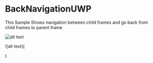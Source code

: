 
# BackNavigationUWP

This Sample Shows navigation between child frames and go back from child frames to parent frame

![alt text](https://lh3.googleusercontent.com/wyLqitwMd89u0ubb4_k4g9l8q4WqLazqoAxt6iuN8n99Gt5sP1xP6vwmZ3ltfnrFxPrzZ7TCvP-QuGJ9IqrBUp5FoIPGlMyKAm8COyTnF87Ep5cU_RGrpffFqQkFhQCu5ty_LTY_qkV8hnBmtOazYEqxGpVxkH1ciAlVJtBJA1xNMPr-xn3Jz5VWsPLvq_yCA_wyWcpW53nyGJty-gJTIE6R6r8gRTmy8GFiJ2l415ERjYlhF6MUjDgdmt306Gssh7sRRkMbuq00n4ARdDVamB5i7VwuOLHvKmWZZyP0Q0rvB8TvrGMBPzvTGFpCe2mUC94grV2eUlhdoSB2hUaFpyle0ynl3D4UH6k7VskDrItzZIK3wWptmppuyqDucu6H5uApv6fTZRkTceHP1XWzqihluWP7cz1DT2GEUD4seoR967rqD1xQ06VjzkA6Zuv7pfw43lg2_WtIs3iQsaBzh275al_rkR0NX3LTxde5_GEerwseG2FQ6tk9d3G1O0RqdIpkFXa2NYvl0GQ9knq1UdxP4rO9EFoY90r7SOIVC4FVyARAJ54HwGv2naXFi-szrZsvWbgTvkBgUQ782ps1Feq5Pa1T_Lf6DrHt7Wt0Nmh0ubocObadfTCGdZcvR1wvEn-BfN62AfIHI0dK8d6VVqWj=w600-h429-no)


![alt text](<blockquote class="imgur-embed-pub" lang="en" data-id="a/GqdHoSF"><a href="//imgur.com/GqdHoSF"></a></blockquote><script async src="//s.imgur.com/min/embed.js" charset="utf-8"></script>)
